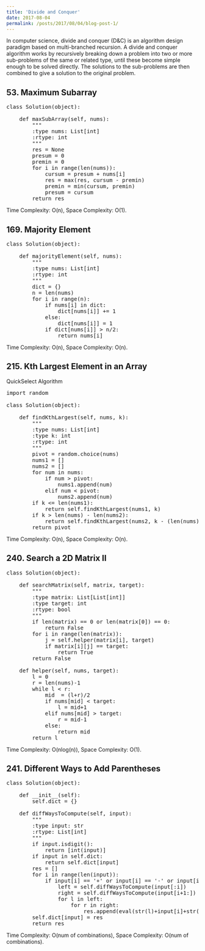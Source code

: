 ```yaml
---
title: 'Divide and Conquer'
date: 2017-08-04
permalink: /posts/2017/08/04/blog-post-1/
---
```


In computer science, divide and conquer (D&C) is an algorithm design paradigm based on multi-branched recursion. A divide and conquer algorithm works by recursively breaking down a problem into two or more sub-problems of the same or related type, until these become simple enough to be solved directly. The solutions to the sub-problems are then combined to give a solution to the original problem.

## 53. Maximum Subarray
<pre>
class Solution(object):
    
    def maxSubArray(self, nums):
        """
        :type nums: List[int]
        :rtype: int
        """
        res = None
        presum = 0
        premin = 0
        for i in range(len(nums)):
            cursum = presum + nums[i]
            res = max(res, cursum - premin)
            premin = min(cursum, premin)
            presum = cursum
        return res
</pre>
Time Complexity: O(n), Space Complexity: O(1).

## 169. Majority Element
<pre>
class Solution(object):
    
    def majorityElement(self, nums):
        """
        :type nums: List[int]
        :rtype: int
        """
        dict = {}
        n = len(nums)
        for i in range(n):
            if nums[i] in dict:
                dict[nums[i]] += 1
            else:
                dict[nums[i]] = 1
            if dict[nums[i]] > n/2:
                return nums[i]
</pre>
Time Complexity: O(n), Space Complexity: O(n).

## 215. Kth Largest Element in an Array
QuickSelect Algorithm
<pre>
import random

class Solution(object):
    
    def findKthLargest(self, nums, k):
        """
        :type nums: List[int]
        :type k: int
        :rtype: int
        """
        pivot = random.choice(nums)
        nums1 = []
        nums2 = []
        for num in nums:
            if num > pivot:
                nums1.append(num)
            elif num < pivot:
                nums2.append(num)
        if k <= len(nums1):
            return self.findKthLargest(nums1, k)
        if k > len(nums) - len(nums2):
            return self.findKthLargest(nums2, k - (len(nums)-len(nums2)))
        return pivot
</pre>
Time Complexity: O(n), Space Complexity: O(n).

## 240. Search a 2D Matrix II
<pre>
class Solution(object):
    
    def searchMatrix(self, matrix, target):
        """
        :type matrix: List[List[int]]
        :type target: int
        :rtype: bool
        """
        if len(matrix) == 0 or len(matrix[0]) == 0:
            return False
        for i in range(len(matrix)):
            j = self.helper(matrix[i], target)
            if matrix[i][j] == target:
                return True
        return False
        
    def helper(self, nums, target):
        l = 0
        r = len(nums)-1
        while l < r:
            mid  = (l+r)/2
            if nums[mid] < target:
                l = mid+1
            elif nums[mid] > target:
                r = mid-1
            else:
                return mid
        return l
</pre>
Time Complexity: O(nlog(n)), Space Complexity: O(1).

## 241. Different Ways to Add Parentheses
<pre>
class Solution(object):
    
    def __init__(self):
        self.dict = {}
    
    def diffWaysToCompute(self, input):
        """
        :type input: str
        :rtype: List[int]
        """
        if input.isdigit():
            return [int(input)]
        if input in self.dict:
            return self.dict[input]
        res = []
        for i in range(len(input)):
            if input[i] == '+' or input[i] == '-' or input[i] == '*':
                left = self.diffWaysToCompute(input[:i])
                right = self.diffWaysToCompute(input[i+1:])
                for l in left:
                    for r in right:
                        res.append(eval(str(l)+input[i]+str(r)))
        self.dict[input] = res
        return res
</pre>
Time Complexity: O(num of combinations), Space Complexity: O(num of combinations).
